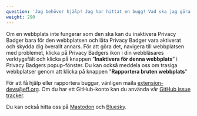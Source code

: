 ```yaml
---
question: 'Jag behöver hjälp! Jag har hittat en bugg! Vad ska jag göra nu?'
weight: 290
---
```


Om en webbplats inte fungerar som den ska kan du inaktivera Privacy Badger bara för den webbplatsen och låta Privacy Badger vara aktiverat och skydda dig överallt annars. För att göra det, navigera till webbplatsen med problemet, klicka på Privacy Badgers ikon i din webbläsares verktygsfält och klicka på knappen ”**Inaktivera för denna webbplats**” i Privacy Badgers popup-fönster. Du kan också meddela oss om trasiga webbplatser genom att klicka på knappen "**Rapportera bruten webbplats**"

För att få hjälp eller rapportera buggar, vänligen maila [extension-devs@eff.org](mailto:extension-devs@eff.org). Om du har ett GitHub-konto kan du använda vår [GitHub issue tracker](https://github.com/EFForg/privacybadger/issues).

Du kan också hitta oss på [Mastodon](https://mastodon.social/@privacybadger) och [Bluesky](https://bsky.app/profile/privacybadger.org).
